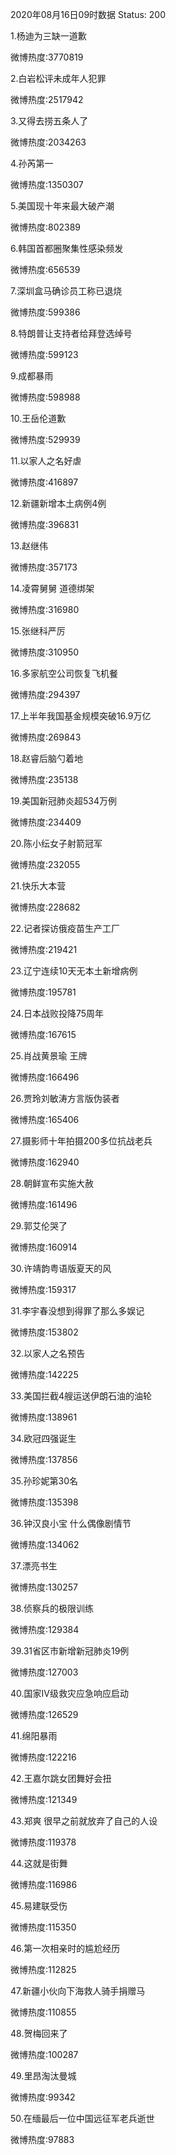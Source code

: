 2020年08月16日09时数据
Status: 200

1.杨迪为三缺一道歉

微博热度:3770819

2.白岩松评未成年人犯罪

微博热度:2517942

3.又得去捞五条人了

微博热度:2034263

4.孙芮第一

微博热度:1350307

5.美国现十年来最大破产潮

微博热度:802389

6.韩国首都圈聚集性感染频发

微博热度:656539

7.深圳盒马确诊员工称已退烧

微博热度:599386

8.特朗普让支持者给拜登选绰号

微博热度:599123

9.成都暴雨

微博热度:598988

10.王岳伦道歉

微博热度:529939

11.以家人之名好虐

微博热度:416897

12.新疆新增本土病例4例

微博热度:396831

13.赵继伟

微博热度:357173

14.凌霄舅舅 道德绑架

微博热度:316980

15.张继科严厉

微博热度:310950

16.多家航空公司恢复飞机餐

微博热度:294397

17.上半年我国基金规模突破16.9万亿

微博热度:269843

18.赵睿后脑勺着地

微博热度:235138

19.美国新冠肺炎超534万例

微博热度:234409

20.陈小纭女子射箭冠军

微博热度:232055

21.快乐大本营

微博热度:228682

22.记者探访俄疫苗生产工厂

微博热度:219421

23.辽宁连续10天无本土新增病例

微博热度:195781

24.日本战败投降75周年

微博热度:167615

25.肖战黄景瑜 王牌

微博热度:166496

26.贾玲刘敏涛方言版伪装者

微博热度:165406

27.摄影师十年拍摄200多位抗战老兵

微博热度:162940

28.朝鲜宣布实施大赦

微博热度:161496

29.郭艾伦哭了

微博热度:160914

30.许靖韵粤语版夏天的风

微博热度:159317

31.李宇春没想到得罪了那么多娱记

微博热度:153802

32.以家人之名预告

微博热度:142225

33.美国拦截4艘运送伊朗石油的油轮

微博热度:138961

34.欧冠四强诞生

微博热度:137856

35.孙珍妮第30名

微博热度:135398

36.钟汉良小宝 什么偶像剧情节

微博热度:134062

37.漂亮书生

微博热度:130257

38.侦察兵的极限训练

微博热度:129384

39.31省区市新增新冠肺炎19例

微博热度:127003

40.国家Ⅳ级救灾应急响应启动

微博热度:126529

41.绵阳暴雨

微博热度:122216

42.王嘉尔跳女团舞好会扭

微博热度:121349

43.郑爽 很早之前就放弃了自己的人设

微博热度:119378

44.这就是街舞

微博热度:116986

45.易建联受伤

微博热度:115350

46.第一次相亲时的尴尬经历

微博热度:112825

47.新疆小伙向下海救人骑手捐赠马

微博热度:110855

48.贺梅回来了

微博热度:100287

49.里昂淘汰曼城

微博热度:99342

50.在缅最后一位中国远征军老兵逝世

微博热度:97883

